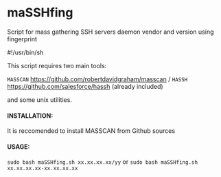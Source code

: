 # maSSHfing
Script for mass gathering SSH servers daemon vendor and version using fingerprint



#!/usr/bin/sh

This script requires two main tools:

`MASSCAN` https://github.com/robertdavidgraham/masscan /
`HASSH` https://github.com/salesforce/hassh (already included)

and some unix utilities.

#### INSTALLATION:

It is reccomended to install MASSCAN from Github sources




#### USAGE: 

`sudo bash maSSHfing.sh xx.xx.xx.xx/yy` or `sudo bash maSSHfing.sh xx.xx.xx.xx-xx.xx.xx.xx` 


